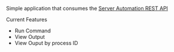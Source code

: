 Simple application that consumes the [Server Automation REST API](https://github.com/icepaq/RunCommandAPIEndpoint)

Current Features
- Run Command
- View Output
- View Ouput by process ID
